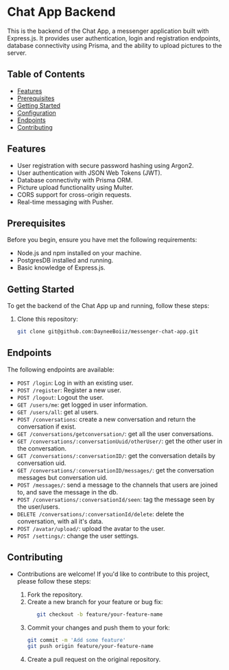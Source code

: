 # Chat App Backend

This is the backend of the Chat App, a messenger application built with Express.js. It provides user authentication, login and registration endpoints, database connectivity using Prisma, and the ability to upload pictures to the server.

## Table of Contents

- [Features](#features)
- [Prerequisites](#prerequisites)
- [Getting Started](#getting-started)
- [Configuration](#configuration)
- [Endpoints](#endpoints)
- [Contributing](#contributing)

## Features

- User registration with secure password hashing using Argon2.
- User authentication with JSON Web Tokens (JWT).
- Database connectivity with Prisma ORM.
- Picture upload functionality using Multer.
- CORS support for cross-origin requests.
- Real-time messaging with Pusher.

## Prerequisites

Before you begin, ensure you have met the following requirements:

- Node.js and npm installed on your machine.
- PostgresDB installed and running.
- Basic knowledge of Express.js.

## Getting Started

To get the backend of the Chat App up and running, follow these steps:

1. Clone this repository:

   ```bash
   git clone git@github.com:DayneeBoiiz/messenger-chat-app.git
   ```

## Endpoints

The following endpoints are available:

- `POST /login`: Log in with an existing user.
- `POST /register`: Register a new user.
- `POST /logout`: Logout the user.
- `GET /users/me`: get logged in user information.
- `GET /users/all`: get al users.
- `POST /conversations`: create a new conversation and return the conversation if exist.
- `GET /conversations/getconversation/`: get all the user conversations.
- `GET /conversations/:conversationUuid/otherUser/`: get the other user in the conversation.
- `GET /conversations/:conversationID/`: get the conversation details by conversation uid.
- `GET /conversations/:conversationID/messages/`: get the conversation messages but conversation uid.
- `POST /messages/`: send a message to the channels that users are joined to, and save the message in the db.
- `POST /conversations/:conversationId/seen`: tag the message seen by the user/users.
- `DELETE /conversations/:conversationId/delete`: delete the conversation, with all it's data.
- `POST /avatar/upload/`: upload the avatar to the user.
- `POST /settings/`: change the user settings.

## Contributing

- Contributions are welcome! If you'd like to contribute to this project, please follow these steps:

  1. Fork the repository.
  2. Create a new branch for your feature or bug fix:
     ```bash
        git checkout -b feature/your-feature-name
     ```
  3. Commit your changes and push them to your fork:
     ```bash
     git commit -m 'Add some feature'
     git push origin feature/your-feature-name
     ```
  4. Create a pull request on the original repository.
